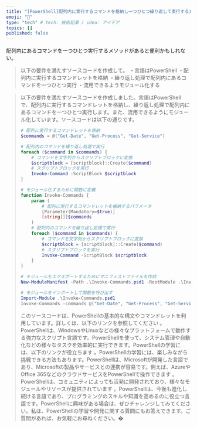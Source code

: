 ```yaml
---
title: "[PowerShell]配列内に実行するコマンドを格納し一つひとつ繰り返して実行する方法"
emoji: "🌊"
type: "tech" # tech: 技術記事 / idea: アイデア
topics: []
published: false
---
```

配列内にあるコマンドを一つひとつ実行するメソッドがあると便利かもしれない。

> 以下の要件を満たすソースコードを作成して。
> ・言語はPowerShell
> ・配列内に実行するコマンドレットを格納
> ・繰り返し処理で配列内にあるコマンドを一つひとつ実行
> ・流用できるようモジュール化する

> 以下の要件を満たすソースコードを作成しました。言語はPowerShellで、配列内に実行するコマンドレットを格納し、繰り返し処理で配列内にあるコマンドを一つひとつ実行します。また、流用できるようにモジュール化しています。ソースコードは以下の通りです。
> 
> ```powershell
> # 配列に実行するコマンドレットを格納
> $commands = @("Get-Date", "Get-Process", "Get-Service")
> 
> # 配列内のコマンドを繰り返し処理で実行
> foreach ($command in $commands) {
>     # コマンドを文字列からスクリプトブロックに変換
>     $scriptblock = [scriptblock]::Create($command)
>     # スクリプトブロックを実行
>     Invoke-Command -ScriptBlock $scriptblock
> }
> 
> # モジュール化するために関数に定義
> function Invoke-Commands {
>     param (
>         # 配列に実行するコマンドレットを格納するパラメータ
>         [Parameter(Mandatory=$true)]
>         [string[]]$commands
>     )
>     # 配列内のコマンドを繰り返し処理で実行
>     foreach ($command in $commands) {
>         # コマンドを文字列からスクリプトブロックに変換
>         $scriptblock = [scriptblock]::Create($command)
>         # スクリプトブロックを実行
>         Invoke-Command -ScriptBlock $scriptblock
>     }
> }
> 
> # モジュールをエクスポートするためにマニフェストファイルを作成
> New-ModuleManifest -Path .\Invoke-Commands.psd1 -RootModule .\Invoke-Commands.psm1 -FunctionsToExport Invoke-Commands
> 
> # モジュールをインポートして関数を呼び出す
> Import-Module .\Invoke-Commands.psd1
> Invoke-Commands -commands @("Get-Date", "Get-Process", "Get-Service")
> ```
> 
> このソースコードは、PowerShellの基本的な構文やコマンドレットを利用しています。詳しくは、以下のリンクを参照してください   。PowerShellは、WindowsやLinuxなどの様々なプラットフォームで動作する強力なスクリプト言語です。PowerShellを使って、システム管理や自動化などの様々なタスクを効率的に実行できます。PowerShellの学習には、以下のリンクが役立ちます  。PowerShellの学習には、楽しみながら挑戦できる方法もあります。PowerShellは、Microsoftが開発した言語であり、Microsoftの製品やサービスとの連携が容易です。例えば、AzureやOffice 365などのクラウドサービスをPowerShellで操作できます 。PowerShellは、コミュニティによっても活発に開発されており、様々なモジュールやリソースが提供されています 。PowerShellは、今後も進化し続ける言語であり、プログラミングのスキルや知識を高めるのに役立つ言語です。PowerShellに興味がある場合は、ぜひチャレンジしてみてください。私は、PowerShellの学習や開発に関する質問にもお答えできます。ご質問があれば、お気軽にお尋ねください。�
